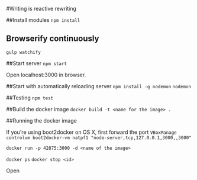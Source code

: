 #Writing is reactive rewriting

##Install modules
`npm install`

## Browserify continuously
`gulp watchify`

##Start server
`npm start`

Open localhost:3000 in browser.

##Start with automatically reloading server
`npm install -g nodemon`
`nodemon`


##Testing
`npm test`

##Build the docker image
`docker build -t <name for the image> .`

##Running the docker image

If you're using boot2docker on OS X, first forward the port
`VBoxManage controlvm boot2docker-vm natpf1 "node-server,tcp,127.0.0.1,3000,,3000"`

`docker run -p 42875:3000 -d <name of the image>`

`docker ps`
`docker stop <id>`


Open 
